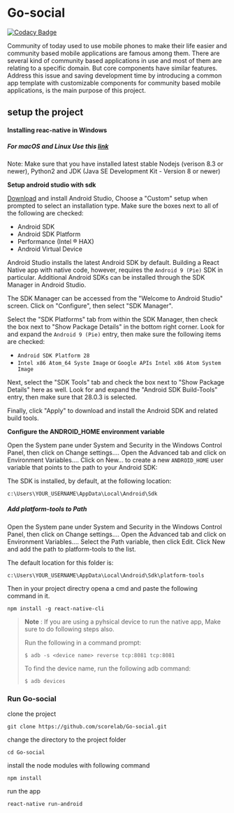 # Go-social

[![Codacy Badge](https://api.codacy.com/project/badge/Grade/fbf9f8e1bb7b4d2cbb1ca569014ed45b)](https://app.codacy.com/app/shehand/Go-social?utm_source=github.com&utm_medium=referral&utm_content=shehand/Go-social&utm_campaign=Badge_Grade_Dashboard)

Community of today used to use mobile phones to make their life easier and community based mobile applications are famous among them. There are several kind of community based applications in use and most of them are relating to a specific domain. But core components have similar features. Address this issue and saving development time by introducing a common app template with customizable components for community based mobile applications, is the main purpose of this project.

## setup the project

#### **Installing reac-native in Windows**

##### *For macOS and Linux Use this* [link](https://facebook.github.io/react-native/docs/getting-started.html)

Note: Make sure that you have installed latest stable Nodejs (verison 8.3 or newer), Python2 and JDK (Java SE Development Kit - Version 8 or newer)
 
**Setup android studio with sdk**

[Download](https://developer.android.com/studio/index.html) and install Android Studio, Choose a "Custom" setup when prompted to select an installation type. Make sure the boxes next to all of the following are checked:

* Android SDK
* Android SDK Platform
* Performance (Intel ® HAX)
* Android Virtual Device

Android Studio installs the latest Android SDK by default. Building a React Native app with native code, however, requires the `Android 9 (Pie)` SDK in particular. Additional Android SDKs can be installed through the SDK Manager in Android Studio.

The SDK Manager can be accessed from the "Welcome to Android Studio" screen. Click on "Configure", then select "SDK Manager".

Select the "SDK Platforms" tab from within the SDK Manager, then check the box next to "Show Package Details" in the bottom right corner. Look for and expand the `Android 9 (Pie)` entry, then make sure the following items are checked:

* `Android SDK Platform 28`
* `Intel x86 Atom_64 Syste Image` or `Google APIs Intel x86 Atom System Image`

Next, select the "SDK Tools" tab and check the box next to "Show Package Details" here as well. Look for and expand the "Android SDK Build-Tools" entry, then make sure that 28.0.3 is selected.

Finally, click "Apply" to download and install the Android SDK and related build tools.

**Configure the ANDROID_HOME environment variable**

Open the System pane under System and Security in the Windows Control Panel, then click on Change settings.... Open the Advanced tab and click on Environment Variables.... Click on New... to create a new `ANDROID_HOME` user variable that points to the path to your Android SDK:

The SDK is installed, by default, at the following location:
```
c:\Users\YOUR_USERNAME\AppData\Local\Android\Sdk
```

##### Add platform-tools to Path

Open the System pane under System and Security in the Windows Control Panel, then click on Change settings.... Open the Advanced tab and click on Environment Variables.... Select the Path variable, then click Edit. Click New and add the path to platform-tools to the list.

The default location for this folder is:
```
c:\Users\YOUR_USERNAME\AppData\Local\Android\Sdk\platform-tools
```

Then in your project directry opena a cmd and paste the following command in it.

`npm install -g react-native-cli`
>**Note** : If you are using a pyhsical device to run the native app, Make sure to do following steps also.
> 
> Run the following in a command prompt:
> 
> `$ adb -s <device name> reverse tcp:8081 tcp:8081`
> 
> To find the device name, run the following adb command:
> 
> `$ adb devices`

### Run Go-social

clone the project

`git clone https://github.com/scorelab/Go-social.git`

change the directory to the project folder

`cd Go-social`

install the node modules with following command

`npm install`

run the app 

`react-native run-android`